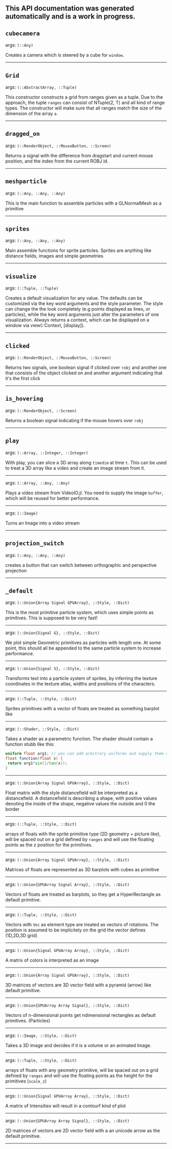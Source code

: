 ## This API documentation was generated automatically and is a work in progress.


## `cubecamera`
args: `(::Any)`

Creates a camera which is steered by a cube for `window`.

---



## `Grid`
args: `(::AbstractArray, ::Tuple)`

This constructor constructs a grid from ranges given as a tuple. Due to the approach, the tuple `ranges` can consist of NTuple(2, T) and all kind of range types. The constructor will make sure that all ranges match the size of the dimension of the array `a`.

---



## `dragged_on`
args: `(::RenderObject, ::MouseButton, ::Screen)`

Returns a signal with the difference from dragstart and current mouse position, and the index from the current ROBJ id.

---



## `meshparticle`
args: `(::Any, ::Any, ::Any)`

This is the main function to assemble particles with a GLNormalMesh as a primitive

---



## `sprites`
args: `(::Any, ::Any, ::Any)`

Main assemble functions for sprite particles. Sprites are anything like distance fields, images and simple geometries

---



## `visualize`
args: `(::Tuple, ::Tuple)`

Creates a default visualization for any value. The defaults can be customized via the key word arguments and the style parameter. The style can change the the look completely (e.g points displayed as lines, or particles), while the key word arguments just alter the parameters of one visualization. Always returns a context, which can be displayed on a window via view(::Context, [display]).

---



## `clicked`
args: `(::RenderObject, ::MouseButton, ::Screen)`

Returns two signals, one boolean signal if clicked over `robj` and another one that consists of the object clicked on and another argument indicating that it's the first click

---



## `is_hovering`
args: `(::RenderObject, ::Screen)`

Returns a boolean signal indicating if the mouse hovers over `robj`

---



## `play`
args: `(::Array, ::Integer, ::Integer)`

With play, you can slice a 3D array along `timedim` at time `t`. This can be used to treat a 3D array like a video and create an image stream from it.

---

args: `(::Array, ::Any, ::Any)`

Plays a video stream from VideoIO.jl. You need to supply the image `buffer`, which will be reused for better performance.

---

args: `(::Image)`

Turns an Image into a video stream

---



## `projection_switch`
args: `(::Any, ::Any, ::Any)`

creates a button that can switch between orthographic and perspective projection

---



## `_default`
args: `(::Union{Array Signal GPUArray}, ::Style, ::Dict)`

This is the most primitive particle system, which uses simple points as primitives. This is supposed to be very fast!

---

args: `(::Union{Signal G}, ::Style, ::Dict)`

We plot simple Geometric primitives as particles with length one. At some point, this should all be appended to the same particle system to increase performance.

---

args: `(::Union{Signal S}, ::Style, ::Dict)`

Transforms text into a particle system of sprites, by inferring the texture coordinates in the texture atlas, widths and positions of the characters.

---

args: `(::Tuple, ::Style, ::Dict)`

Sprites primitives with a vector of floats are treated as something barplot like

---

args: `(::Shader, ::Style, ::Dict)`

Takes a shader as a parametric function. The shader should contain a function stubb like this:

```GLSL
uniform float arg1; // you can add arbitrary uniforms and supply them via the keyword args
float function(float x) {
 return arg1*sin(1/tan(x));
}
```

---

args: `(::Union{Array Signal GPUArray}, ::Style, ::Dict)`

Float matrix with the style distancefield will be interpreted as a distancefield. A distancefield is describing a shape, with positive values denoting the inside of the shape, negative values the outside and 0 the border

---

args: `(::Tuple, ::Style, ::Dict)`

arrays of floats with the sprite primitive type (2D geometry + picture like), will be spaced out on a grid defined by `ranges` and will use the floating points as the z position for the primitives.

---

args: `(::Union{Array Signal GPUArray}, ::Style, ::Dict)`

Matrices of floats are represented as 3D barplots with cubes as primitive

---

args: `(::Union{GPUArray Signal Array}, ::Style, ::Dict)`

Vectors of floats are treated as barplots, so they get a HyperRectangle as default primitive.

---

args: `(::Tuple, ::Style, ::Dict)`

Vectors with `Vec` as element type are treated as vectors of rotations. The position is assumed to be implicitely on the grid the vector defines (1D,2D,3D grid)

---

args: `(::Union{Signal GPUArray Array}, ::Style, ::Dict)`

A matrix of colors is interpreted as an image

---

args: `(::Union{Array Signal GPUArray}, ::Style, ::Dict)`

3D matrices of vectors are 3D vector field with a pyramid (arrow) like default primitive.

---

args: `(::Union{GPUArray Array Signal}, ::Style, ::Dict)`

Vectors of n-dimensional points get ndimensional rectangles as default primitives. (Particles)

---

args: `(::Image, ::Style, ::Dict)`

Takes a 3D image and decides if it is a volume or an animated Image.

---

args: `(::Tuple, ::Style, ::Dict)`

arrays of floats with any geometry primitive, will be spaced out on a grid defined by `ranges` and will use the floating points as the height for the primitives (`scale_z`)

---

args: `(::Union{Signal GPUArray Array}, ::Style, ::Dict)`

A matrix of Intensities will result in a contourf kind of plot

---

args: `(::Union{GPUArray Array Signal}, ::Style, ::Dict)`

2D matrices of vectors are 2D vector field with a an unicode arrow as the default primitive.

---



